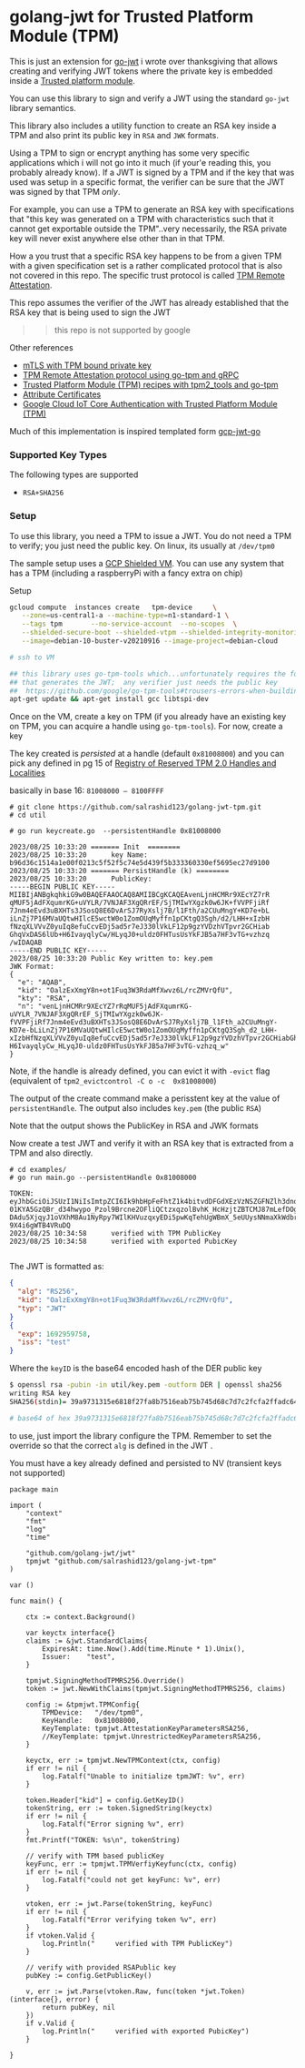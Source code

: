 
# golang-jwt for Trusted Platform Module (TPM)

This is just an extension for [go-jwt](https://github.com/golang-jwt/jwt#extensions) i wrote over thanksgiving that allows creating and verifying JWT tokens where the private key is embedded inside a [Trusted platform module](https://en.wikipedia.org/wiki/Trusted_Platform_Module).

You can use this library to sign and verify a JWT using the standard `go-jwt` library semantics.

This library also includes a utility function to create an RSA key inside a TPM and also print its public key in `RSA` and `JWK` formats.

Using a TPM to sign or encrypt anything has some very specific applications which i will not go into it much (if your'e reading this, you probably already know).  If a JWT is signed by a TPM and if the key that was used was setup in a specific format, the verifier can be sure that the JWT was signed by that TPM _only_.

For example, you can use a TPM to generate an RSA key with specifications that "this key was generated on a TPM with characteristics such that it cannot get exportable outside the TPM"..very necessarily, the RSA private key will never exist anywhere else other than in that TPM.

How a you trust that a specific RSA key happens to be from a given TPM with a given specification set is a rather complicated protocol that is also not covered in this repo.  The specific trust protocol is called [TPM Remote Attestation](https://tpm2-software.github.io/tpm2-tss/getting-started/2019/12/18/Remote-Attestation.html).

This repo assumes the verifier of the JWT has already established that the RSA key that is being used to sign the JWT

>> this repo is not supported by google

Other references

* [mTLS with TPM bound private key](https://github.com/salrashid123/go_tpm_https_embed)
* [TPM Remote Attestation protocol using go-tpm and gRPC](https://github.com/salrashid123/go_tpm_remote_attestation)
* [Trusted Platform Module (TPM) recipes with tpm2_tools and go-tpm](https://github.com/salrashid123/tpm2)
* [Attribute Certificates](https://github.com/salrashid123/attribute_certificate)
* [Google Cloud IoT Core Authentication with Trusted Platform Module (TPM)](https://github.com/salrashid123/iot_tpm_auth)


Much of this implementation is inspired templated form [gcp-jwt-go](https://github.com/someone1/gcp-jwt-go)

### Supported Key Types

The following types are supported

* `RSA+SHA256`

### Setup

To use this library, you need a TPM to issue a JWT. You do not need a TPM to verify; you just need the public key.  On linux, its usually at `/dev/tpm0`

The sample setup uses a [GCP Shielded VM](https://cloud.google.com/security/shielded-cloud/shielded-vm).  You can use any system that has a TPM (including a raspberryPi with a fancy extra on chip)

Setup 

```bash
gcloud compute  instances create   tpm-device     \
   --zone=us-central1-a --machine-type=n1-standard-1 \
   --tags tpm       --no-service-account  --no-scopes  \
   --shielded-secure-boot --shielded-vtpm --shielded-integrity-monitoring  \
   --image=debian-10-buster-v20210916 --image-project=debian-cloud

# ssh to VM

## this library uses go-tpm-tools which...unfortunately requires the following ONLY on the system
## that generates the JWT;  any verifier just needs the public key
##  https://github.com/google/go-tpm-tools#trousers-errors-when-building-server
apt-get update && apt-get install gcc libtspi-dev
```

Once on the VM, create a key on TPM (if you already have an existing key on TPM, you can acquire a handle using `go-tpm-tools`).  For now, create a key

The key created is _persisted_ at a handle (default `0x81008000`) and you can pick any defined in pg 15 of [Registry of Reserved TPM 2.0 Handles and Localities](https://trustedcomputinggroup.org/wp-content/uploads/RegistryOfReservedTPM2HandlesAndLocalities_v1p1_pub.pdf)

basically in base 16: `81008000 – 8100FFFF`

```log
# git clone https://github.com/salrashid123/golang-jwt-tpm.git
# cd util

# go run keycreate.go  --persistentHandle 0x81008000

2023/08/25 10:33:20 ======= Init  ========
2023/08/25 10:33:20      key Name: 
b96d36c1514a1e00f0213c5f52f5c74e5d439f5b333360330ef5695ec27d9100
2023/08/25 10:33:20 ======= PersistHandle (k) ========
2023/08/25 10:33:20      PublicKey: 
-----BEGIN PUBLIC KEY-----
MIIBIjANBgkqhkiG9w0BAQEFAAOCAQ8AMIIBCgKCAQEAvenLjnHCMRr9XEcYZ7rR
qMUF5jAdFXqumrKG+uVYLR/7VNJAF3XgQRrEF/SjTMIwYXgzk0w6JK+fVVPFjiRf
7Jnm4eEvd3uBXHTs3JSosQ8E6DvArSJ7RyXslj7B/l1Fth/a2CUuMngY+KD7e+bL
iLnZj7P16MVaUQtwHIlcE5wctW0o1ZomOUqMyffn1pCKtgQ3Sgh/d2/LHH+xIzbH
fNzqXLVVvZ0yuIq8efuCcvEDj5ad5r7eJ330lVkLF12p9gzYVDzhVTpvr2GCHiab
GhqVxDAS6lUb+H6IvayqlyCw/HLyqJ0+uldz0FHTusUsYkFJB5a7HF3vTG+vzhzq
/wIDAQAB
-----END PUBLIC KEY-----
2023/08/25 10:33:20 Public Key written to: key.pem
JWK Format:
{
  "e": "AQAB",
  "kid": "OalzExXmgY8n+ot1Fuq3W3RdaMfXwvz6L/rcZMVrQfU",
  "kty": "RSA",
  "n": "venLjnHCMRr9XEcYZ7rRqMUF5jAdFXqumrKG-uVYLR_7VNJAF3XgQRrEF_SjTMIwYXgzk0w6JK-fVVPFjiRf7Jnm4eEvd3uBXHTs3JSosQ8E6DvArSJ7RyXslj7B_l1Fth_a2CUuMngY-KD7e-bLiLnZj7P16MVaUQtwHIlcE5wctW0o1ZomOUqMyffn1pCKtgQ3Sgh_d2_LHH-xIzbHfNzqXLVVvZ0yuIq8efuCcvEDj5ad5r7eJ330lVkLF12p9gzYVDzhVTpvr2GCHiabGhqVxDAS6lUb-H6IvayqlyCw_HLyqJ0-uldz0FHTusUsYkFJB5a7HF3vTG-vzhzq_w"
}
```

Note, if the handle is already defined, you can evict it with `-evict` flag (equivalent of `tpm2_evictcontrol -C o -c  0x81008000`)

The output of the create command make a perisstent key at the value of `persistentHandle`.  The output also includes `key.pem` (the public `RSA`)

Note that the output shows the PublicKey in RSA and JWK formats

Now create a test JWT and verify it with an RSA key that is extracted from a TPM and also directly. 

```log
# cd examples/
# go run main.go --persistentHandle 0x81008000

TOKEN: eyJhbGciOiJSUzI1NiIsImtpZCI6Ik9hbHpFeFhtZ1k4bitvdDFGdXEzVzNSZGFNZlh3dno2TC9yY1pNVnJRZlUiLCJ0eXAiOiJKV1QifQ.eyJleHAiOjE2OTI5NTk3NTgsImlzcyI6InRlc3QifQ.l1n5luU4UoHiRcDdIMUSFkJvozKOxm2D3ze8___Jo0oI4XSjDT1gNr-01KYA5GzQBr_d34hwypo_Pzol9Brcne2OFliQCtzxqzolBvhK_HcHzjtZBTCMJ87mLefDOgoIU_PW9nDnfxMnchDKbQLkdO9U6e8qJLzNYLP0pkPnPxrh2qjywt_I5SFCTLuUSMLIIAzM31eQuizysr7riwMLHbX8jIuS_2aZ9Nn7YxDtFJzfWLYhoa7MLu-DAdu5XjqyJ1oVXhM8Au1NyRpy7WIlKHVuzqxyEDi5pwKqTehUgWBmX_5eUUysNNmaXkWdbrIMSv9Eq3-9X4i6gWTB4VRuDQ
2023/08/25 10:34:58      verified with TPM PublicKey
2023/08/25 10:34:58      verified with exported PubicKey


```

The JWT is formatted as:


```json
{
  "alg": "RS256",
  "kid": "OalzExXmgY8n+ot1Fuq3W3RdaMfXwvz6L/rcZMVrQfU",
  "typ": "JWT"
}
{
  "exp": 1692959758,
  "iss": "test"
}
```

Where the `keyID` is the base64 encoded hash of the DER public key

```bash
$ openssl rsa -pubin -in util/key.pem -outform DER | openssl sha256
writing RSA key
SHA256(stdin)= 39a9731315e6818f27fa8b7516eab75b745d68c7d7c2fcfa2ffadc64c56b41f5

# base64 of hex 39a9731315e6818f27fa8b7516eab75b745d68c7d7c2fcfa2ffadc64c56b41f5 --> OalzExXmgY8n+ot1Fuq3W3RdaMfXwvz6L/rcZMVrQfU=
```

to use, just import the library configure the TPM.  Remember to set the override so that the correct `alg` is defined in the JWT .


You must have a key already defined and persisted to NV (transient keys not supported)

```golang
package main

import (
	"context"
	"fmt"
	"log"
	"time"

	"github.com/golang-jwt/jwt"
	tpmjwt "github.com/salrashid123/golang-jwt-tpm"
)

var ()

func main() {

	ctx := context.Background()

	var keyctx interface{}
	claims := &jwt.StandardClaims{
		ExpiresAt: time.Now().Add(time.Minute * 1).Unix(),
		Issuer:    "test",
	}

	tpmjwt.SigningMethodTPMRS256.Override()
	token := jwt.NewWithClaims(tpmjwt.SigningMethodTPMRS256, claims)

	config := &tpmjwt.TPMConfig{
		TPMDevice:   "/dev/tpm0",
		KeyHandle:   0x81008000,
		KeyTemplate: tpmjwt.AttestationKeyParametersRSA256,
		//KeyTemplate: tpmjwt.UnrestrictedKeyParametersRSA256,
	}

	keyctx, err := tpmjwt.NewTPMContext(ctx, config)
	if err != nil {
		log.Fatalf("Unable to initialize tpmJWT: %v", err)
	}

	token.Header["kid"] = config.GetKeyID()
	tokenString, err := token.SignedString(keyctx)
	if err != nil {
		log.Fatalf("Error signing %v", err)
	}
	fmt.Printf("TOKEN: %s\n", tokenString)

	// verify with TPM based publicKey
	keyFunc, err := tpmjwt.TPMVerfiyKeyfunc(ctx, config)
	if err != nil {
		log.Fatalf("could not get keyFunc: %v", err)
	}

	vtoken, err := jwt.Parse(tokenString, keyFunc)
	if err != nil {
		log.Fatalf("Error verifying token %v", err)
	}
	if vtoken.Valid {
		log.Println("     verified with TPM PublicKey")
	}

	// verify with provided RSAPublic key
	pubKey := config.GetPublicKey()

	v, err := jwt.Parse(vtoken.Raw, func(token *jwt.Token) (interface{}, error) {
		return pubKey, nil
	})
	if v.Valid {
		log.Println("     verified with exported PubicKey")
	}

}

```

